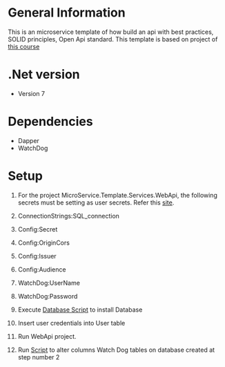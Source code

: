 # General Information

This is an microservice template of how build an api with best practices, SOLID principles, Open Api standard. This template is based on project of [this course](https://www.udemy.com/course/arquitectura-Applicationes-empresariales-con-net-core/)

# .Net version
- Version 7

# Dependencies

- Dapper
- WatchDog

# Setup
1. For the project MicroService.Template.Services.WebApi, the following secrets must be setting as user secrets. Refer this [site](https://learn.microsoft.com/en-us/aspnet/core/security/app-secrets?view=aspnetcore-6.0&tabs=windows).
	
1. ConnectionStrings:SQL_connection
2. Config:Secret
3. Config:OriginCors
4. Config:Issuer
5. Config:Audience
6. WatchDog:UserName
7. WatchDog:Password

2. Execute [Database Script](./Database_init.sql) to install Database
3. Insert user credentials into User table
4. Run WebApi project.
5. Run [Script](./WatchDog_Setup.sql) to alter columns Watch Dog tables on database created at step number 2